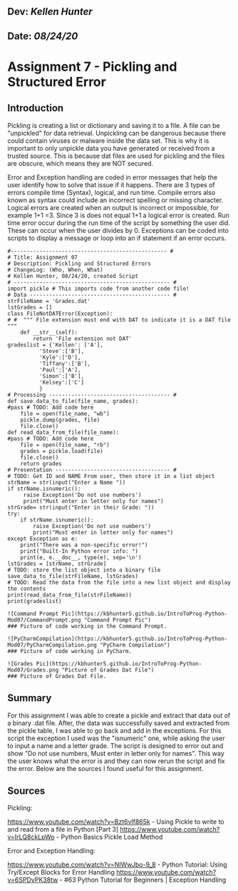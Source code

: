 ## **Dev:** *Kellen Hunter*  
## **Date:** *08/24/20*  

# Assignment 7 - Pickling and Structured Error  

## Introduction
Pickling is creating a list or dictionary and saving it to a file. A file can be "unpickled" for data retrieval. Unpickling can be dangerous because there could contain viruses or malware inside the data set. This is why it is important to only unpickle data you have generated or received from a trusted source. This is because dat files are used for pickling and the files are obscure, which means they are NOT secured.

Error and Exception handling are coded in error messages that help the user identify how to solve that issue if it happens. There are 3 types of errors compile time (Syntax), logical, and run time. Compile errors also known as syntax could include an incorrect spelling or missing character. Logical errors are created when an output is incorrect or impossible, for example 1+1 =3. Since 3 is does not equal 1+1 a logical error is created. Run time error occur during the run time of the script by something the user did. These can occur when the user divides by 0. Exceptions can be coded into scripts to display a message or loop into an if statement if an error occurs.

```
#------------------------------------------------- #
# Title: Assignment 07
# Description: Pickling and Structured Errors
# ChangeLog: (Who, When, What)
# Kellen Hunter, 08/24/20, created Script
# ------------------------------------------------- #
import pickle # This imports code from another code file!
# Data -------------------------------------------- #
strFileName = 'Grades.dat'
lstGrades = []
class FileNotDATError(Exception):
# #  """ File extension must end with DAT to indicate it is a DAT file """
    def __str__(self):
        return 'File extension not DAT'
gradeslist = {'Kellen': ['A'],
          'Steve':['B'],
          'Kyle':['D'],
          'Tiffany':['B'],
          'Paul':['A'],
          'Simon':['B'],
          'Kelsey':['C']
          }
# Processing -------------------------------------- #
def save_data_to_file(file_name, grades):
#pass # TODO: Add code here
    file = open(file_name, "wb")
    pickle.dump(grades, file)
    file.close()
def read_data_from_file(file_name):
#pass # TODO: Add code here
    file = open(file_name, "rb")
    grades = pickle.load(file)
    file.close()
    return grades
# Presentation ------------------------------------ #
# TODO: Get ID and NAME From user, then store it in a list object
strName = str(input("Enter a Name "))
if strName.isnumeric():
     raise Exception('Do not use numbers')
     print("Must enter in letter only for names")
strGrade= str(input("Enter in their Grade: "))
try:
    if strName.isnumeric():
        raise Exception('Do not use numbers')
        print("Must enter in letter only for names")
except Exception as e:
    print("There was a non-specific error!")
    print("Built-In Python error info: ")
    print(e, e.__doc__, type(e), sep='\n')
lstGrades = [strName, strGrade]
# TODO: store the list object into a binary file
save_data_to_file(strFileName, lstGrades)
# TODO: Read the data from the file into a new list object and display the contents
print(read_data_from_file(strFileName))
print(gradeslist)

![Command Prompt Pic](https://kbhunter5.github.io/IntroToProg-Python-Mod07/CommandPrompt.png "Command Prompt Pic")
### Picture of code working in the Command Prompt.

![PyCharmCompilation](https://kbhunter5.github.io/IntroToProg-Python-Mod07/PyCharmCompilation.png "PyCharm Compilation")
### Picture of code working in PyCharm.

![Grades Pic](https://kbhunter5.github.io/IntroToProg-Python-Mod07/Grades.png "Picture of Grades Dat File")
### Picture of Grades Dat File.
```

## Summary
For this assignment I was able to create a pickle and extract that data out of a binary .dat file. After, the data was successfully saved and extracted from the pickle table, I was able to go back and add in the exceptions. For this script the exception I used was the "isnumeric" one, while asking the user to input a name and a letter grade. The script is designed to error out and show "Do not use numbers, Must enter in letter only for names". This way the user knows what the error is and they can now rerun the script and fix the error. Below are the sources I found useful for this assignment.

## Sources
Pickling:  

https://www.youtube.com/watch?v=Bzt6vlf865k - Using Pickle to write to and read from a file in Python [Part 3]
https://www.youtube.com/watch?v=IrLQ8ckLpWo - Python Basics Pickle Load Method

Error and Exception Handling:  

https://www.youtube.com/watch?v=NIWwJbo-9_8 - Python Tutorial: Using Try/Except Blocks for Error Handling
https://www.youtube.com/watch?v=6SPDvPK38tw - #63 Python Tutorial for Beginners | Exception Handling


